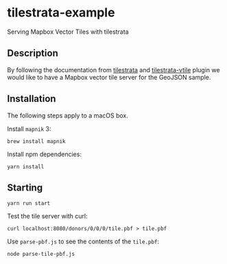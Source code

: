 # tilestrata-example
Serving Mapbox Vector Tiles with tilestrata

## Description

By following the documentation from [tilestrata](https://github.com/naturalatlas/tilestrata) and [tilestrata-vtile](https://github.com/naturalatlas/tilestrata-vtile) plugin
we would like to have a Mapbox vector tile server for the GeoJSON sample.

## Installation

The following steps apply to a macOS box.

Install `mapnik` 3:
```
brew install mapnik
```

Install npm dependencies:
```
yarn install
```

## Starting

```
yarn run start
```

Test the tile server with curl:
```
curl localhost:8080/donors/0/0/0/tile.pbf > tile.pbf
```

Use `parse-pbf.js` to see the contents of the `tile.pbf`:
```
node parse-tile-pbf.js
```
